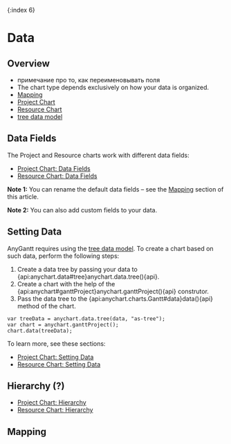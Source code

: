 {:index 6}
# Data

## Overview

* примечание про то, как переименовывать поля
* The chart type depends exclusively on how your data is organized.
* [Mapping](#mapping)
* [Project Chart](Project_Chart)
* [Resource Chart](Resource_Chart)
* [tree data model](../Working_with_Data/Tree_Data_Model)

## Data Fields

The Project and Resource charts work with different data fields:

* [Project Chart: Data Fields](Project_Chart#data_fields)
* [Resource Chart: Data Fields](Resource_Chart#data_fields)

**Note 1:** You can rename the default data fields – see the [Mapping](#mapping) section of this article.

**Note 2:** You can also add custom fields to your data.

## Setting Data

AnyGantt requires using the [tree data model](../Working_with_Data/Tree_Data_Model). To create a chart based on such data, perform the following steps:

<ol><li>Create a data tree by passing your data to {api:anychart.data#tree}anychart.data.tree(){api}.</li>
<li>Create a chart with the help of the {api:anychart#ganttProject}anychart.ganttProject(){api} construtor.</li>
<li>Pass the data tree to the {api:anychart.charts.Gantt#data}data(){api} method of the chart.</li></ol>


```
var treeData = anychart.data.tree(data, "as-tree");
var chart = anychart.ganttProject();
chart.data(treeData);
```

To learn more, see these sections:

* [Project Chart: Setting Data](Project_Chart#setting_data)
* [Resource Chart: Setting Data](Resource_Chart#setting_data)

## Hierarchy (?)

* [Project Chart: Hierarchy](Project_Chart#hierarchy)
* [Resource Chart: Hierarchy](Resource_Chart#hierarchy)


## Mapping
